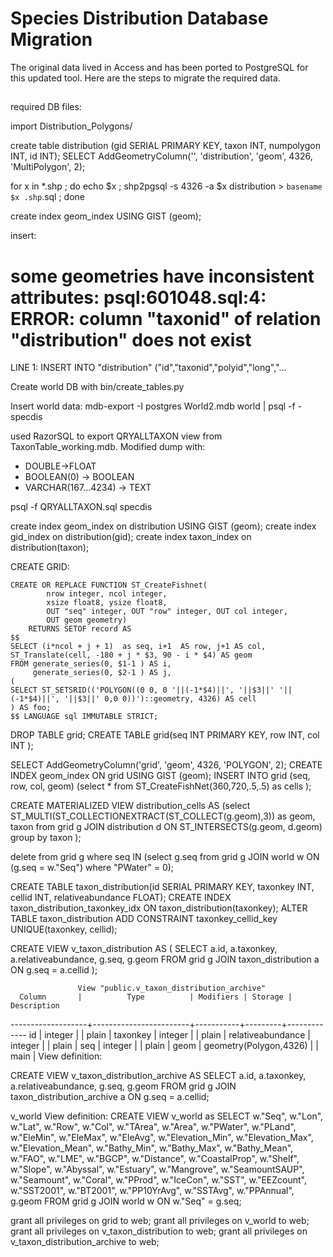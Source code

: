 # Species Distribution Database Migration

The original data lived in Access and has been ported to PostgreSQL for this updated tool.  Here are the steps to migrate the required data.

## 
required DB files:

import 
Distribution_Polygons/

create table distribution (gid SERIAL PRIMARY KEY, taxon INT, numpolygon INT, id INT);
SELECT AddGeometryColumn('', 'distribution', 'geom', 4326, 'MultiPolygon', 2);

for x in *.shp ;   do echo $x ; shp2pgsql  -s 4326  -a $x distribution > `basename $x .shp`.sql ; done

create index geom_index USING GIST (geom);

insert:
# some geometries have inconsistent attributes: psql:601048.sql:4: ERROR:  column "taxonid" of relation "distribution" does not exist
LINE 1: INSERT INTO "distribution" ("id","taxonid","polyid","long","...

Create world DB with bin/create_tables.py

Insert world data:
mdb-export    -I postgres  World2.mdb  world | psql -f - specdis


used RazorSQL to export QRYALLTAXON view from TaxonTable_working.mdb.    Modified dump with:
- DOUBLE->FLOAT
- BOOLEAN(0) -> BOOLEAN
- VARCHAR(167...4234) -> TEXT

psql -f QRYALLTAXON.sql specdis

create index geom_index on distribution USING GIST  (geom);
create index gid_index on distribution(gid);
create index taxon_index on distribution(taxon);

CREATE GRID:

    CREATE OR REPLACE FUNCTION ST_CreateFishnet(
            nrow integer, ncol integer,
            xsize float8, ysize float8,
            OUT "seq" integer, OUT "row" integer, OUT col integer,
            OUT geom geometry)
        RETURNS SETOF record AS
    $$
    SELECT (i*ncol + j + 1)  as seq, i+1  AS row, j+1 AS col, ST_Translate(cell, -180 + j * $3, 90 - i * $4) AS geom
    FROM generate_series(0, $1-1 ) AS i,
         generate_series(0, $2-1 ) AS j,
    (
    SELECT ST_SETSRID(('POLYGON((0 0, 0 '||(-1*$4)||', '||$3||' '||(-1*$4)||', '||$3||' 0,0 0))')::geometry, 4326) AS cell
    ) AS foo;
    $$ LANGUAGE sql IMMUTABLE STRICT;

DROP TABLE grid;
CREATE TABLE grid(seq INT PRIMARY KEY, row INT, col INT );

SELECT AddGeometryColumn('grid', 'geom', 4326, 'POLYGON', 2);
CREATE INDEX geom_index ON grid USING GIST (geom);
INSERT INTO grid (seq, row, col, geom) (select * from ST_CreateFishNet(360,720,.5,.5) as cells );


CREATE MATERIALIZED VIEW distribution_cells AS (select ST_MULTI(ST_COLLECTIONEXTRACT(ST_COLLECT(g.geom),3)) as geom, taxon from grid g JOIN distribution d ON  ST_INTERSECTS(g.geom, d.geom)  group by taxon );

delete from grid g where seq IN (select g.seq from grid g JOIN world w ON (g.seq = w."Seq") where "PWater" = 0);


CREATE TABLE taxon_distribution(id SERIAL PRIMARY KEY, taxonkey INT, cellid INT, relativeabundance FLOAT);
CREATE INDEX taxon_distribution_taxonkey_idx ON taxon_distribution(taxonkey);
ALTER TABLE taxon_distribution ADD CONSTRAINT taxonkey_cellid_key UNIQUE(taxonkey, cellid);

CREATE VIEW v_taxon_distribution AS (
 SELECT a.id,
    a.taxonkey,
    a.relativeabundance,
    g.seq,
    g.geom
   FROM grid g
     JOIN taxon_distribution a ON g.seq = a.cellid
);

                   View "public.v_taxon_distribution_archive"
      Column       |          Type          | Modifiers | Storage | Description
-------------------+------------------------+-----------+---------+-------------
 id                | integer                |           | plain   |
 taxonkey          | integer                |           | plain   |
 relativeabundance | integer                |           | plain   |
 seq               | integer                |           | plain   |
 geom              | geometry(Polygon,4326) |           | main    |
View definition:

CREATE VIEW v_taxon_distribution_archive AS
 SELECT a.id,
    a.taxonkey,
    a.relativeabundance,
    g.seq,
    g.geom
   FROM grid g
     JOIN taxon_distribution_archive a ON g.seq = a.cellid;



v_world View definition:
CREATE VIEW v_world as 
 SELECT w."Seq",
    w."Lon",
    w."Lat",
    w."Row",
    w."Col",
    w."TArea",
    w."Area",
    w."PWater",
    w."PLand",
    w."EleMin",
    w."EleMax",
    w."EleAvg",
    w."Elevation_Min",
    w."Elevation_Max",
    w."Elevation_Mean",
    w."Bathy_Min",
    w."Bathy_Max",
    w."Bathy_Mean",
    w."FAO",
    w."LME",
    w."BGCP",
    w."Distance",
    w."CoastalProp",
    w."Shelf",
    w."Slope",
    w."Abyssal",
    w."Estuary",
    w."Mangrove",
    w."SeamountSAUP",
    w."Seamount",
    w."Coral",
    w."PProd",
    w."IceCon",
    w."SST",
    w."EEZcount",
    w."SST2001",
    w."BT2001",
    w."PP10YrAvg",
    w."SSTAvg",
    w."PPAnnual",
    g.geom
   FROM grid g
     JOIN world w ON w."Seq" = g.seq;

grant all privileges on grid to web;
grant all privileges on v_world to web;
grant all privileges on v_taxon_distribution to web;
grant all privileges on v_taxon_distribution_archive to web;

